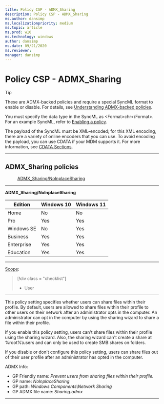 ```yaml
---
title: Policy CSP - ADMX_Sharing
description: Policy CSP - ADMX_Sharing
ms.author: dansimp
ms.localizationpriority: medium
ms.topic: article
ms.prod: w10
ms.technology: windows
author: dansimp
ms.date: 09/21/2020
ms.reviewer: 
manager: dansimp
---
```


# Policy CSP - ADMX_Sharing
> [!TIP]
> These are ADMX-backed policies and require a special SyncML format to enable or disable. For details, see [Understanding ADMX-backed policies](./understanding-admx-backed-policies.md).
> 
> You must specify the data type in the SyncML as &lt;Format&gt;chr&lt;/Format&gt;. For an example SyncML, refer to [Enabling a policy](./understanding-admx-backed-policies.md#enabling-a-policy).
> 
> The payload of the SyncML must be XML-encoded; for this XML encoding, there are a variety of online encoders that you can use. To avoid encoding the payload, you can use CDATA if your MDM supports it. For more information, see [CDATA Sections](http://www.w3.org/TR/REC-xml/#sec-cdata-sect).

<hr/>

<!--Policies-->
## ADMX_Sharing policies  

<dl>
  <dd>
    <a href="#admx-sharing-noinplacesharing">ADMX_Sharing/NoInplaceSharing</a>
  </dd>
</dl>

<hr/>

<!--Policy-->
<a href="" id="admx-sharing-noinplacesharing"></a>**ADMX_Sharing/NoInplaceSharing**  

<!--SupportedSKUs-->

|Edition|Windows 10|Windows 11|
|--- |--- |--- |
|Home|No|No|
|Pro|Yes|Yes|
|Windows SE|No|Yes|
|Business|Yes|Yes|
|Enterprise|Yes|Yes|
|Education|Yes|Yes|

<!--/SupportedSKUs-->
<hr/>

<!--Scope-->
[Scope](./policy-configuration-service-provider.md#policy-scope):

> [!div class = "checklist"]
> * User

<hr/>

<!--/Scope-->
<!--Description-->
This policy setting specifies whether users can share files within their profile. By default, users are allowed to share files within their profile to other users on their network after an administrator opts in the computer.  An administrator can opt in the computer by using the sharing wizard to share a file within their profile.

If you enable this policy setting, users can't share files within their profile using the sharing wizard.  Also, the sharing wizard can't create a share at %root%\users and can only be used to create SMB shares on folders.

If you disable or don't configure this policy setting, users can share files out of their user profile after an administrator has opted in the computer.

<!--/Description-->


<!--ADMXBacked-->
ADMX Info:  
-   GP Friendly name: *Prevent users from sharing files within their profile.*
-   GP name: *NoInplaceSharing*
-   GP path: *Windows Components\Network Sharing*
-   GP ADMX file name: *Sharing.admx*

<!--/ADMXBacked-->
<!--/Policy-->
<hr/>


<!--/Policies-->

